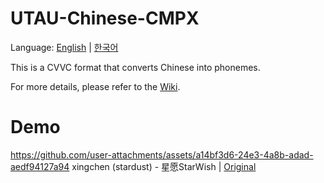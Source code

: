 # UTAU-Chinese-CMPX

Language: [English](/README.md) | [한국어](/README-KO.md)

This is a CVVC format that converts Chinese into phonemes.

For more details, please refer to the [Wiki](https://github.com/2xxbin/UTAU-Chinese-CMPX/wiki).

# Demo

https://github.com/user-attachments/assets/a14bf3d6-24e3-4a8b-adad-aedf94127a94
xingchen (stardust) - 星愿StarWish | [Original](https://www.youtube.com/watch?v=eXMsfKLbXvE)
